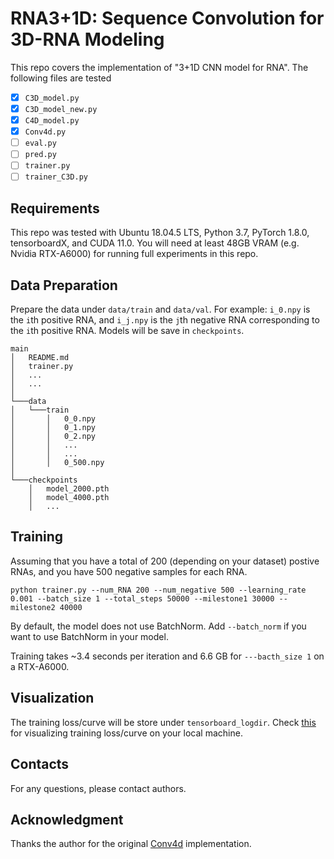 # RNA3+1D: Sequence Convolution for 3D-RNA Modeling
This repo covers the implementation of "3+1D CNN model for RNA". The following files are tested

- [x] `C3D_model.py`
- [x] `C3D_model_new.py`
- [x] `C4D_model.py`
- [x] `Conv4d.py`
- [ ] `eval.py`
- [ ] `pred.py`
- [ ] `trainer.py`
- [ ] `trainer_C3D.py`

## Requirements
This repo was tested with Ubuntu 18.04.5 LTS, Python 3.7, PyTorch 1.8.0, tensorboardX, and CUDA 11.0. You will need at least 48GB VRAM (e.g. Nvidia RTX-A6000) for running full experiments in this repo.

## Data Preparation
Prepare the data under ```data/train``` and ```data/val```. For example: ```i_0.npy``` is the `i`th positive RNA, and  ```i_j.npy``` is the `j`th negative RNA corresponding to the `i`th positive RNA. Models will be save in ```checkpoints```.
```
main
│   README.md
│   trainer.py   
│   ...
│   ...   
│
└───data   
│   └───train
│       │   0_0.npy
│       │   0_1.npy
│       │   0_2.npy
│       │   ...
│       │   ...
│       │   0_500.npy
│   
└───checkpoints
    │   model_2000.pth
    │   model_4000.pth
    │   ...
```


## Training
Assuming that you have a total of 200 (depending on your dataset) postive RNAs, and you have 500 negative samples for each RNA.
```
python trainer.py --num_RNA 200 --num_negative 500 --learning_rate 0.001 --batch_size 1 --total_steps 50000 --milestone1 30000 --milestone2 40000
```
By default, the model does not use BatchNorm. Add ```--batch_norm``` if you want to use BatchNorm in your model.

Training takes ~3.4 seconds per iteration and 6.6 GB for ```---bacth_size 1``` on a RTX-A6000.

## Visualization
The training loss/curve will be store under ```tensorboard_logdir```. Check [this](https://stackoverflow.com/questions/37987839/how-can-i-run-tensorboard-on-a-remote-server) for visualizing training loss/curve on your local machine.

## Contacts
For any questions, please contact authors.

## Acknowledgment
Thanks the author for the original [Conv4d](https://github.com/ZhengyuLiang24/Conv4d-PyTorch) implementation.
